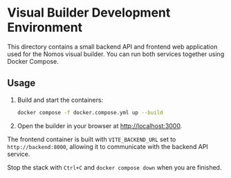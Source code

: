 # Visual Builder Development Environment

This directory contains a small backend API and frontend web application used for the Nomos visual builder. You can run both services together using Docker Compose.

## Usage

1. Build and start the containers:
   ```bash
   docker compose -f docker.compose.yml up --build
   ```
2. Open the builder in your browser at [http://localhost:3000](http://localhost:3000).

The frontend container is built with `VITE_BACKEND_URL` set to `http://backend:8000`, allowing it to communicate with the backend API service.

Stop the stack with `Ctrl+C` and `docker compose down` when you are finished.
